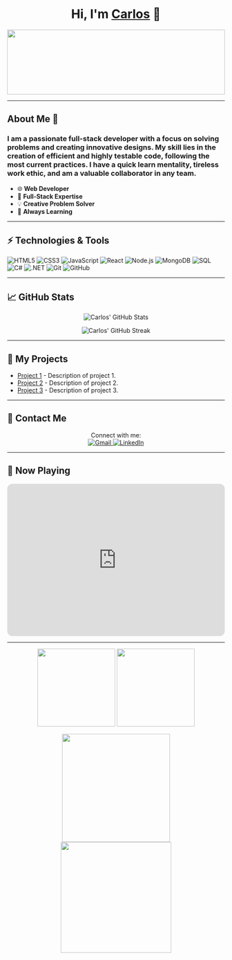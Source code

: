 <div align="center">
  <h1 align="center">Hi, I'm <a href="https://www.linkedin.com/in/carloszumbadocardenas/">Carlos</a> 👋</h1>
  <img src="https://media.giphy.com/media/QpVUMRUJGokfqXyfa1/giphy.gif" style="width: 100%; height: auto; max-height: 150px; object-fit: cover;">
</div>





---

## About Me 👀

### I am a passionate full-stack developer with a focus on solving problems and creating innovative designs. My skill lies in the creation of efficient and highly testable code, following the most current practices. I have a quick learn mentality, tireless work ethic, and am a valuable collaborator in any team.

- 🌐 **Web Developer**
- 💼 **Full-Stack Expertise**
- 💡 **Creative Problem Solver**
- 🚀 **Always Learning**

---

## ⚡ Technologies & Tools

![HTML5](https://img.shields.io/badge/-HTML5-333333?style=flat&logo=HTML5)
![CSS3](https://img.shields.io/badge/-CSS3-333333?style=flat&logo=CSS3&logoColor=1572B6)
![JavaScript](https://img.shields.io/badge/-JavaScript-333333?style=flat&logo=javascript)
![React](https://img.shields.io/badge/-React-333333?style=flat&logo=react)
![Node.js](https://img.shields.io/badge/-Node.js-333333?style=flat&logo=node.js)
![MongoDB](https://img.shields.io/badge/-MongoDB-333333?style=flat&logo=mongodb)
![SQL](https://img.shields.io/badge/-SQL-333333?style=flat&logo=postgresql)
![C#](https://img.shields.io/badge/-C%23-333333?style=flat&logo=c-sharp)
![.NET](https://img.shields.io/badge/-.NET-333333?style=flat&logo=dotnet)
![Git](https://img.shields.io/badge/-Git-333333?style=flat&logo=git)
![GitHub](https://img.shields.io/badge/-GitHub-333333?style=flat&logo=github)

---

## 📈 GitHub Stats

<p align="center">
  <img src="https://github-readme-stats.vercel.app/api?username=czumbado&show_icons=true&theme=radical" alt="Carlos' GitHub Stats" />
</p>

<p align="center">
  <img src="https://github-readme-streak-stats.herokuapp.com/?user=czumbado&theme=radical" alt="Carlos' GitHub Streak" />
</p>

---

## 🚀 My Projects

- [Project 1](https://github.com/czumbado/project1) - Description of project 1.
- [Project 2](https://github.com/czumbado/project2) - Description of project 2.
- [Project 3](https://github.com/czumbado/project3) - Description of project 3.

---

## 📧 Contact Me

<p align="center">
  Connect with me:
  <br/>
  <a href="mailto:carloszumbadocardenas@gmail.com" target="_blank">
    <img alt="Gmail" src="https://img.shields.io/badge/Gmail-carloszumbadocardenas@gmail.com-red?style=flat&logo=gmail">
  </a>
  <a href="https://www.linkedin.com/in/carloszumbadocardenas/" target="_blank">
    <img alt="LinkedIn" src="https://img.shields.io/badge/LinkedIn-carloszumbadocardenas-blue?style=flat&logo=linkedin">
  </a>
</p>

---

## 🎵 Now Playing

<!-- Spotify Playlist Embed -->
<iframe style="border-radius:12px" src="https://open.spotify.com/embed/playlist/37i9dQZF1DWWQRwui0ExPn?utm_source=generator" width="100%" height="352" frameBorder="0" allowfullscreen="" allow="autoplay; clipboard-write; encrypted-media; fullscreen; picture-in-picture" loading="lazy"></iframe>


---

<p align="center">
  <img height="180em" src="https://github-readme-stats-eight-theta.vercel.app/api?username=czumbado&show_icons=true&theme=algolia&include_all_commits=true&count_private=true"/>
  <img height="180em" src="https://github-readme-stats-eight-theta.vercel.app/api/top-langs/?username=czumbado&layout=compact&langs_count=8&theme=algolia"/>
</p>



<p align="center">
  
  <img src="https://media.giphy.com/media/JIX9t2j0ZTN9S/giphy.gif" style="width: 250px; height: auto;">
  <img src="https://media.giphy.com/media/du3J3cXyzhj75IOgvA/giphy.gif" style="width: 256px; height: auto;">

</p>
